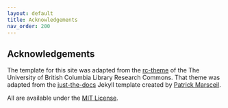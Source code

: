 ```yaml
---
layout: default
title: Acknowledgements
nav_order: 200
---
```

## Acknowledgements

The template for this site was adapted from the [rc-theme](https://github.com/ubc-library-rc/rc-theme) of the The University of British Columbia Library Research Commons. That theme was adapted from the [just-the-docs](https://github.com/pmarsceill/just-the-docs) Jekyll template created by [Patrick Marsceil](https://github.com/pmarsceill).

All are available under the [MIT License](http://opensource.org/licenses/MIT).
